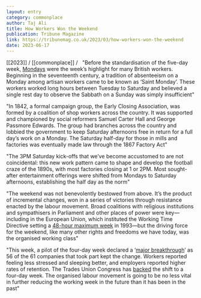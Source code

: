 ```yaml
---
layout: entry
category: commonplace
author: Taj Ali
title: How Workers Won the Weekend
publication: Tribune Magazine
link: https://tribunemag.co.uk/2023/03/how-workers-won-the-weekend
date: 2023-06-17
---
```


[[2023]] / [[commonplace]] / 
 
"Before the standardisation of the five-day week, [Mondays](https://tribunemag.co.uk/2020/06/workers-playtime) were the week’s highlight for many British workers. Beginning in the seventeenth century, a tradition of absenteeism on a Monday among artisan workers came to be known as ‘Saint Monday’. These workers worked long hours between Tuesday to Saturday and believed a single rest day to observe the Sabbath on a Sunday was simply insufficient"

"In 1842, a formal campaign group, the Early Closing Association, was formed by a coalition of shop workers across the country. It was supported and championed by social reformers Samuel Carter Hall and George Passmore Edwards. The group had branches across the country and lobbied the government to keep Saturday afternoons free in return for a full day’s work on a Monday. The Saturday half-day for those in mills and factories was eventually made law through the 1867 Factory Act"

"The 3PM Saturday kick-offs that we’ve become accustomed to are not coincidental: this new work pattern came to shape and develop the football craze of the 1890s, with most factories closing at 1 or 2PM. Most sought-after entertainment offerings were shifted from Mondays to Saturday afternoons, establishing the half day as the norm"

"The weekend was not benevolently bestowed from above. It’s the product of incremental changes, won in a series of victories through resistance enacted by the labour movement. Broad coalitions with religious institutions and sympathisers in Parliament and other places of power were key—including in the European Union, which instituted the Working Time Directive setting a [48-hour maximum week](https://tribunemag.co.uk/2021/01/48-hours-is-already-too-many) in 1993—but the driving force for the weekend, like many other rights and freedoms we have today, was the organised working class"

"This week, a pilot of the four-day week declared a ‘[major breakthrough](https://tribunemag.co.uk/2023/02/its-time-for-the-four-day-week)’ as 56 of the 61 companies that took part kept the change. Workers reported feeling less stressed and sleeping better, and employers reported higher rates of retention. The Trades Union Congress has [backed](https://www.tuc.org.uk/blogs/four-day-week-decent-pay-all-its-future) the shift to a four-day week. The organised labour movement is going to be no less vital in further reducing the working week in the future than it has been in the past"
